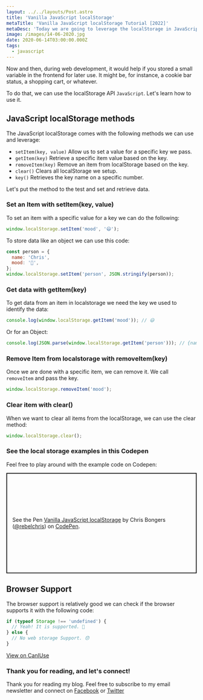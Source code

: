 ```yaml
---
layout: ../../layouts/Post.astro
title: 'Vanilla JavaScript localStorage'
metaTitle: 'Vanilla JavaScript localStorage Tutorial [2022]'
metaDesc: 'Today we are going to leverage the localStorage in JavaScript. We will learn how to get data from it, set data and also how to clear it.'
image: /images/14-06-2020.jpg
date: 2020-06-14T03:00:00.000Z
tags:
  - javascript
---
```


Now and then, during web development, it would help if you stored a small variable in the frontend for later use. It might be, for instance, a cookie bar status, a shopping cart, or whatever.

To do that, we can use the localStorage API `JavaScript`. Let's learn how to use it.

## JavaScript localStorage methods

The JavaScript localStorage comes with the following methods we can use and leverage:

- `setItem(key, value)` Allow us to set a value for a specific key we pass.
- `getItem(key)` Retrieve a specific item value based on the key.
- `removeItem(key)` Remove an item from localStorage based on the key.
- `clear()` Clears all localStorage we setup.
- `key()` Retrieves the key name on a specific number.

Let's put the method to the test and set and retrieve data.

### Set an Item with setItem(key, value)

To set an item with a specific value for a key we can do the following:

```js
window.localStorage.setItem('mood', '😃');
```

To store data like an object we can use this code:

```js
const person = {
  name: 'Chris',
  mood: '🤩',
};
window.localStorage.setItem('person', JSON.stringify(person));
```

### Get data with getItem(key)

To get data from an item in localstorage we need the key we used to identify the data:

```js
console.log(window.localStorage.getItem('mood')); // 😃
```

Or for an Object:

```js
console.log(JSON.parse(window.localStorage.getItem('person'))); // {name: "Chris", mood: "🤩"}
```

### Remove Item from localstorage with removeItem(key)

Once we are done with a specific item, we can remove it. We call `removeItem` and pass the key.

```js
window.localStorage.removeItem('mood');
```

### Clear item with clear()

When we want to clear all items from the localStorage, we can use the clear method:

```js
window.localStorage.clear();
```

### See the local storage examples in this Codepen

Feel free to play around with the example code on Codepen:

<p class="codepen" data-height="265" data-theme-id="dark" data-default-tab="js,result" data-user="rebelchris" data-slug-hash="dyGXOvQ" style="height: 265px; box-sizing: border-box; display: flex; align-items: center; justify-content: center; border: 2px solid; margin: 1em 0; padding: 1em;" data-pen-title="Vanilla JavaScript localStorage">
  <span>See the Pen <a href="https://codepen.io/rebelchris/pen/dyGXOvQ">
  Vanilla JavaScript localStorage</a> by Chris Bongers (<a href="https://codepen.io/rebelchris">@rebelchris</a>)
  on <a href="https://codepen.io">CodePen</a>.</span>
</p>
<script async src="https://static.codepen.io/assets/embed/ei.js"></script>

## Browser Support

The browser support is relatively good we can check if the browser supports it with the following code:

```js
if (typeof Storage !== 'undefined') {
  // Yeah! It is supported. 🥳
} else {
  // No web storage Support. 😞
}
```

[View on CanIUse](https://caniuse.com/#feat=mdn-api_window_localstorage)

### Thank you for reading, and let's connect!

Thank you for reading my blog. Feel free to subscribe to my email newsletter and connect on [Facebook](https://www.facebook.com/DailyDevTipsBlog) or [Twitter](https://twitter.com/DailyDevTips1)
